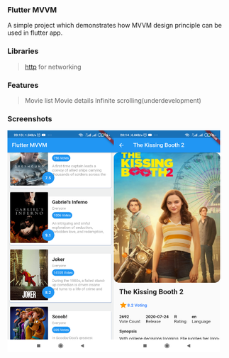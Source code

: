 ### Flutter MVVM
A simple project which demonstrates how MVVM design principle can be used in flutter app.

### Libraries
> [http](https://pub.dev/packages/http) for networking

### Features
> Movie list
> Movie details
> Infinite scrolling(underdevelopment)

### Screenshots

<img src="https://github.com/devmike01/flutter_mvvm/blob/master/art01.png" width="240" height="500" align="left"/>
<img src="https://github.com/devmike01/flutter_mvvm/blob/master/art02.png" width="240" height="500" align="left"/>